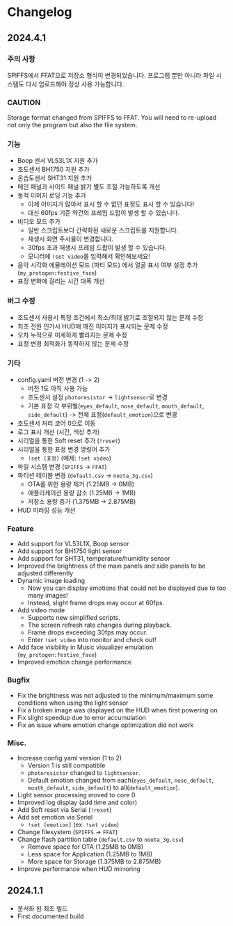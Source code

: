 # Changelog


## 2024.4.1
### 주의 사항
SPIFFS에서 FFAT으로 저장소 형식이 변경되었습니다. 프로그램 뿐만 아니라 파일 시스템도 다시 업로드해야 정상 사용 가능합니다.

### CAUTION
Storage format changed from SPIFFS to FFAT. You will need to re-upload not only the program but also the file system.

### 기능
- Boop 센서 VL53L1X 지원 추가
- 조도센서 BH1750 지원 추가
- 온습도센서 SHT31 지원 추가
- 메인 패널과 사이드 패널 밝기 별도 조절 가능하도록 개선
- 동적 이미지 로딩 기능 추가
  - 이제 이미지가 많아서 표시 할 수 없던 표정도 표시 할 수 있습니다!
  - 대신 60fps 기준 약간의 프레임 드랍이 발생 할 수 있습니다.
- 비디오 모드 추가
  - 일반 스크립트보다 간략화된 새로운 스크립트를 지원합니다.
  - 재생시 화면 주사율이 변경합니다.
  - 30fps 초과 재생시 프레임 드랍이 발생 할 수 있습니다.
  - 모니터에 `!set video`를 입력해서 확인해보세요!
- 음악 시각화 에뮬레이션 모드 (파티 모드) 에서 얼굴 표시 여부 설정 추가 (`my_protogen:festive_face`)
- 표정 변화에 걸리는 시간 대폭 개선

### 버그 수정
- 조도센서 사용시 특정 조건에서 최소/최대 밝기로 조절되지 않는 문제 수정
- 최초 전원 인가시 HUD에 깨진 이미지가 표시되는 문제 수정
- 오차 누적으로 미세하게 빨라지는 문제 수정
- 표정 변경 최적화가 동작하지 않는 문제 수정

### 기타
- config.yaml 버전 변경 (1 -> 2)
  - 버전 1도 아직 사용 가능
  - 조도센서 설정 `photoresistor` -> `lightsensor`로 변경
  - 기본 표정 각 부위별(`eyes_default`, `nose_default`, `mouth_default`, `side_default`) -> 전체 표정(`default_emotion`)으로 변경
- 조도센서 처리 코어 0으로 이동
- 로그 표시 개선 (시간, 색상 추가)
- 시리얼을 통한 Soft reset 추가 (`!reset`)
- 시리얼을 통한 표정 변경 명령어 추가
  - `!set [표정]` (예제: `!set video`)
- 파일 시스템 변경 (`SPIFFS` -> `FFAT`)
- 파티션 테이블 변경 (`default.csv` -> `noota_3g.csv`)
  - OTA를 위한 용량 제거 (1.25MB -> 0MB)
  - 애플리케이션 용량 감소 (1.25MB -> 1MB)
  - 저장소 용량 증가 (1.375MB -> 2.875MB)
- HUD 미러링 성능 개선

### Feature
- Add support for VL53L1X, Boop sensor
- Add support for BH1750 light sensor
- Add support for SHT31, temperature/humidity sensor
- Improved the brightness of the main panels and side panels to be adjusted differently
- Dynamic image loading
  - Now you can display emotions that could not be displayed due to too many images!
  - Instead, slight frame drops may occur at 60fps.
- Add video mode
  - Supports new simplified scripts.
  - The screen refresh rate changes during playback.
  - Frame drops exceeding 30fps may occur.
  - Enter `!set video` into monitor and check out!
- Add face visibility in Music visualizer emulation (`my_protogen:festive_face`)
- Improved emotion change performance

### Bugfix
- Fix the brightness was not adjusted to the minimum/maximum some conditions when using the light sensor
- Fix a broken image was displayed on the HUD when first powering on
- Fix slight speedup due to error accumulation
- Fix an issue where emotion change optimization did not work

### Misc.
- Increase config.yaml version (1 to 2)
  - Version 1 is still compatible
  - `photoresistor` changed to `lightsensor`.
  - Default emotion changed from each(`eyes_default`, `nose_default`, `mouth_default`, `side_default`) to all(`default_emotion`).
- Light sensor processing moved to core 0
- Improved log display (add time and color)
- Add Soft reset via Serial (`!reset`)
- Add set emotion via Serial
  - `!set [emotion]` (ex: `!set video`)
- Change filesystem (`SPIFFS` -> `FFAT`)
- Change flash partition table (`default.csv` to `noota_3g.csv`)
  - Remove space for OTA (1.25MB to 0MB)
  - Less space for Application (1.25MB to 1MB)
  - More space for Storage (1.375MB to 2.875MB)
- Improve performance when HUD mirroring


## 2024.1.1
- 문서화 된 최초 빌드
- First documented build

